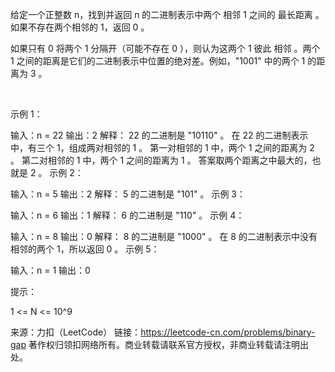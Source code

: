 给定一个正整数 n，找到并返回 n 的二进制表示中两个 相邻 1 之间的 最长距离 。如果不存在两个相邻的 1，返回 0 。

如果只有 0 将两个 1 分隔开（可能不存在 0 ），则认为这两个 1 彼此 相邻 。两个 1 之间的距离是它们的二进制表示中位置的绝对差。例如，"1001" 中的两个 1 的距离为 3 。

 

示例 1：

输入：n = 22
输出：2
解释：
22 的二进制是 "10110" 。
在 22 的二进制表示中，有三个 1，组成两对相邻的 1 。
第一对相邻的 1 中，两个 1 之间的距离为 2 。
第二对相邻的 1 中，两个 1 之间的距离为 1 。
答案取两个距离之中最大的，也就是 2 。
示例 2：

输入：n = 5
输出：2
解释：
5 的二进制是 "101" 。
示例 3：

输入：n = 6
输出：1
解释：
6 的二进制是 "110" 。
示例 4：

输入：n = 8
输出：0
解释：
8 的二进制是 "1000" 。
在 8 的二进制表示中没有相邻的两个 1，所以返回 0 。
示例 5：

输入：n = 1
输出：0


提示：

1 <= N <= 10^9

来源：力扣（LeetCode）
链接：https://leetcode-cn.com/problems/binary-gap
著作权归领扣网络所有。商业转载请联系官方授权，非商业转载请注明出处。
